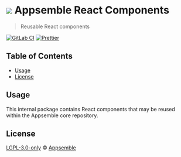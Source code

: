 # ![](https://gitlab.com/appsemble/appsemble/-/raw/0.34.22-test.4/config/assets/logo.svg) Appsemble React Components

> Reusable React components

[![GitLab CI](https://gitlab.com/appsemble/appsemble/badges/0.34.22-test.4/pipeline.svg)](https://gitlab.com/appsemble/appsemble/-/releases/0.34.22-test.4)
[![Prettier](https://img.shields.io/badge/code_style-prettier-ff69b4.svg)](https://prettier.io)

## Table of Contents

- [Usage](#usage)
- [License](#license)

## Usage

This internal package contains React components that may be reused within the Appsemble core
repository.

## License

[LGPL-3.0-only](https://gitlab.com/appsemble/appsemble/-/blob/0.34.22-test.4/LICENSE.md) ©
[Appsemble](https://appsemble.com)
